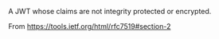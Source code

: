 A JWT whose claims are not integrity protected or encrypted.

From https://tools.ietf.org/html/rfc7519#section-2